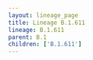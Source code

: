 ```yaml
---
layout: lineage_page
title: Lineage B.1.611
lineage: B.1.611
parent: B.1
children: ['B.1.611']
---
```


